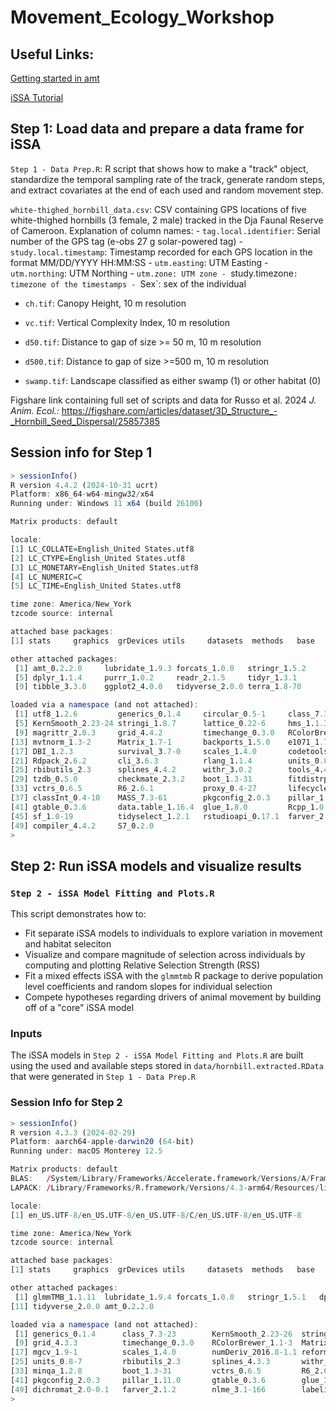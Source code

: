 # Movement_Ecology_Workshop

## Useful Links:
[Getting started in amt](https://cran.r-project.org/web/packages/amt/vignettes/p1_getting_started.html)

[iSSA Tutorial](https://www.youtube.com/watch?v=jiY9N-TNRjs)

## Step 1: Load data and prepare a data frame for iSSA

`Step 1 - Data Prep.R`: R script that shows how to make a "track" object, standardize the temporal sampling rate of the track, generate random steps, and extract covariates at the end of each used and random movement step.

`white-thighed_hornbill_data.csv`: CSV containing GPS locations of five white-thighed hornbills (3 female, 2 male) tracked in the Dja Faunal Reserve of Cameroon. Explanation of column names:
    - `tag.local.identifier`: Serial number of the GPS tag (e-obs 27 g solar-powered tag)
    - `study.local.timestamp`: Timestamp recorded for each GPS location in the format MM/DD/YYYY HH:MM:SS
    - `utm.easting`: UTM Easting
    - `utm.northing`: UTM Northing
    - `utm.zone: UTM zone
    - `study.timezone`: timezone of the timestamps
    - `Sex`: sex of the individual

- `ch.tif`: Canopy Height, 10 m resolution

- `vc.tif`: Vertical Complexity Index, 10 m resolution

- `d50.tif`: Distance to gap of size >= 50 m, 10 m resolution

- `d500.tif`: Distance to gap of size >=500 m, 10 m resolution

- `swamp.tif`: Landscape classified as either swamp (1) or other habitat (0)

Figshare link containing full set of scripts and data for Russo et al. 2024 _J. Anim. Ecol.:_ https://figshare.com/articles/dataset/3D_Structure_-_Hornbill_Seed_Dispersal/25857385

## Session info for Step 1

```r
> sessionInfo()
R version 4.4.2 (2024-10-31 ucrt)
Platform: x86_64-w64-mingw32/x64
Running under: Windows 11 x64 (build 26100)

Matrix products: default

locale:
[1] LC_COLLATE=English_United States.utf8  
[2] LC_CTYPE=English_United States.utf8   
[3] LC_MONETARY=English_United States.utf8 
[4] LC_NUMERIC=C                          
[5] LC_TIME=English_United States.utf8    

time zone: America/New_York
tzcode source: internal

attached base packages:
[1] stats     graphics  grDevices utils     datasets  methods   base     

other attached packages:
 [1] amt_0.2.2.0     lubridate_1.9.3 forcats_1.0.0   stringr_1.5.2  
 [5] dplyr_1.1.4     purrr_1.0.2     readr_2.1.5     tidyr_1.3.1    
 [9] tibble_3.3.0    ggplot2_4.0.0   tidyverse_2.0.0 terra_1.8-70   

loaded via a namespace (and not attached):
 [1] utf8_1.2.6         generics_0.1.4     circular_0.5-1     class_7.3-22      
 [5] KernSmooth_2.23-24 stringi_1.8.7      lattice_0.22-6     hms_1.1.3         
 [9] magrittr_2.0.3     grid_4.4.2         timechange_0.3.0   RColorBrewer_1.1-3
[13] mvtnorm_1.3-2      Matrix_1.7-1       backports_1.5.0    e1071_1.7-16      
[17] DBI_1.2.3          survival_3.7-0     scales_1.4.0       codetools_0.2-20  
[21] Rdpack_2.6.2       cli_3.6.3          rlang_1.1.4        units_0.8-5       
[25] rbibutils_2.3      splines_4.4.2      withr_3.0.2        tools_4.4.2       
[29] tzdb_0.5.0         checkmate_2.3.2    boot_1.3-31        fitdistrplus_1.2-1
[33] vctrs_0.6.5        R6_2.6.1           proxy_0.4-27       lifecycle_1.0.4   
[37] classInt_0.4-10    MASS_7.3-61        pkgconfig_2.0.3    pillar_1.11.1     
[41] gtable_0.3.6       data.table_1.16.4  glue_1.8.0         Rcpp_1.0.13-1     
[45] sf_1.0-19          tidyselect_1.2.1   rstudioapi_0.17.1  farver_2.1.2      
[49] compiler_4.4.2     S7_0.2.0
>
```

## Step 2:  Run iSSA models and visualize results

### `Step 2 - iSSA Model Fitting and Plots.R`
This script demonstrates how to:
- Fit separate iSSA models to individuals to explore variation in movement and habitat seleciton- Visualize and compare magnitude of selection across individuals by computing and plotting Relative Selection Strength (RSS)- Fit a mixed effects iSSA with the `glmmtmb` R package to derive population level coefficients and random slopes for individual selection- Compete hypotheses regarding drivers of animal movement by building off of a "core" iSSA model

### Inputs
The iSSA models in `Step 2 - iSSA Model Fitting and Plots.R` are built using the used and available steps stored in `data/hornbill.extracted.RData` that were generated in `Step 1 - Data Prep.R`

### Session Info for Step 2

```r
> sessionInfo()R version 4.3.3 (2024-02-29)Platform: aarch64-apple-darwin20 (64-bit)Running under: macOS Monterey 12.5Matrix products: defaultBLAS:   /System/Library/Frameworks/Accelerate.framework/Versions/A/Frameworks/vecLib.framework/Versions/A/libBLAS.dylib LAPACK: /Library/Frameworks/R.framework/Versions/4.3-arm64/Resources/lib/libRlapack.dylib;  LAPACK version 3.11.0locale:[1] en_US.UTF-8/en_US.UTF-8/en_US.UTF-8/C/en_US.UTF-8/en_US.UTF-8time zone: America/New_Yorktzcode source: internalattached base packages:[1] stats     graphics  grDevices utils     datasets  methods   base     other attached packages: [1] glmmTMB_1.1.11  lubridate_1.9.4 forcats_1.0.0   stringr_1.5.1   dplyr_1.1.4     purrr_1.0.4     readr_2.1.5     tidyr_1.3.1     tibble_3.3.0    ggplot2_3.5.2  [11] tidyverse_2.0.0 amt_0.2.2.0    loaded via a namespace (and not attached): [1] generics_0.1.4      class_7.3-23        KernSmooth_2.23-26  stringi_1.8.7       lattice_0.22-6      lme4_1.1-37         hms_1.1.3           magrittr_2.0.3      [9] grid_4.3.3          timechange_0.3.0    RColorBrewer_1.1-3  Matrix_1.6-5        backports_1.5.0     e1071_1.7-16        DBI_1.2.3           survival_3.8-3     [17] mgcv_1.9-1          scales_1.4.0        numDeriv_2016.8-1.1 reformulas_0.4.1    Rdpack_2.6.4        cli_3.6.5           crayon_1.5.3        rlang_1.1.6        [25] units_0.8-7         rbibutils_2.3       splines_4.3.3       withr_3.0.2         tools_4.3.3         tzdb_0.5.0          checkmate_2.3.2     nloptr_2.2.1       [33] minqa_1.2.8         boot_1.3-31         vctrs_0.6.5         R6_2.6.1            proxy_0.4-27        lifecycle_1.0.4     classInt_0.4-11     MASS_7.3-60.0.1    [41] pkgconfig_2.0.3     pillar_1.11.0       gtable_0.3.6        glue_1.8.0          Rcpp_1.1.0          sf_1.0-21           tidyselect_1.2.1    rstudioapi_0.17.1  [49] dichromat_2.0-0.1   farver_2.1.2        nlme_3.1-166        labeling_0.4.3      TMB_1.9.17          compiler_4.3.3     
>
```




